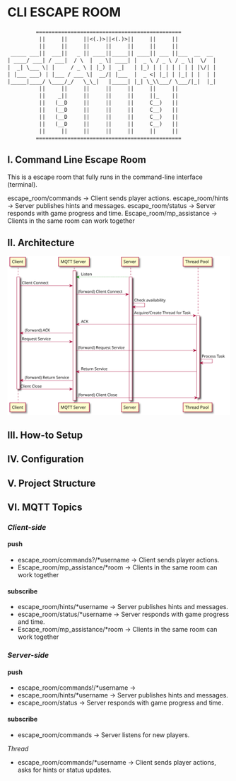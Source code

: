 # CLI ESCAPE ROOM
```
         ==============================================
          ||     ||     ||<(.)>||<(.)>||     ||     ||
          ||     ||     ||     ||     ||     ||     ||
 _____ ___||  ___||   _ || ____||_____|| ____|| ___ ||___  __  __ 
| ____/ ___| / ___|  / \  |  _ \| ____| |  _ \ / _ \ / _ \|  \/  |
|  _| \___ \| |     / _ \ | |_) |  _|   | |_) | | | | | | | |\/| |
| |___ ___) | |___ / ___ \|  __/| |___  |  _ <| |_| | |_| | |  | |
|_____|____/ \____/_/   \_\_|   |_____| |_| \_\\___/ \___/|_|  |_|
          ||     ||     ||     ||     ||     ||     ||
          ||    _||     ||     ||     ||     ||_    ||
          ||   (__D     ||     ||     ||     C__)   ||
          ||   (__D     ||     ||     ||     C__)   ||
          ||   (__D     ||     ||     ||     C__)   ||
          ||   (__D     ||     ||     ||     C__)   ||
          ||     ||     ||     ||     ||     ||     ||
         ==============================================
```

## I. Command Line Escape Room
This is a escape room that fully runs in the command-line interface (terminal).  


escape_room/commands → Client sends player actions.
escape_room/hints → Server publishes hints and messages.
escape_room/status → Server responds with game progress and time.
Escape_room/mp_assistance → Clients in the same room can work together

## II. Architecture
<!--
```
@startuml SequenceArchitect
skinparam BackgroundColor #AliceBlue

participant Client
participant "MQTT Server" as MqttServer
participant Server
participant "Thread Pool" as ThreadPool

activate MqttServer

' Emphasize persistent subscription
MqttServer <--[#green]-- Server : Listen
activate Server

' Client announces its presence (optional)
activate Client
Client -> MqttServer : Client Connect
MqttServer -> Server : (forward) Client Connect
Server -> Server : Check availability

' Server receives and manages thread
Server -> ThreadPool : Acquire/Create Thread for Task
activate ThreadPool
ThreadPool -> MqttServer : ACK
MqttServer -> Client : (forward) ACK

Client -> MqttServer : Request Service
MqttServer -> ThreadPool : (forward) Request Service

ThreadPool -> ThreadPool : Process Task
ThreadPool -> MqttServer : Return Service
MqttServer -> Client : (forward) Return Service

Client -> MqttServer : Client Close
deactivate Client
MqttServer -> ThreadPool : (forward) Client Close
deactivate ThreadPool

@enduml
```
-->

![](SequenceArchitect.svg)

## III. How-to Setup



## IV. Configuration



## V. Project Structure


## VI. MQTT Topics
### *Client-side*
#### push
- escape_room/commands?/*username → Client sends player actions.
- Escape_room/mp_assistance/*room → Clients in the same room can work together

#### subscribe
- escape_room/hints/*username → Server publishes hints and messages.
- escape_room/status/*username → Server responds with game progress and time.
- Escape_room/mp_assistance/*room → Clients in the same room can work together

### *Server-side*
#### push
- escape_room/commands!/*username → 
- escape_room/hints/*username → Server publishes hints and messages.
- escape_room/status → Server responds with game progress and time.

#### subscribe
- escape_room/commands → Server listens for new players.

*Thread*
- escape_room/commands/*username → Client sends player actions, asks for hints or status updates.


